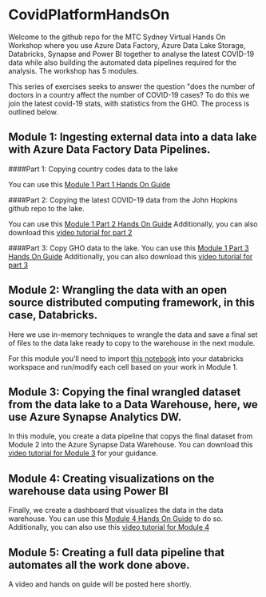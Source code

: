 # CovidPlatformHandsOn
Welcome to the github repo for the MTC Sydney Virtual Hands On Workshop where you use Azure Data Factory, Azure Data Lake Storage, Databricks, Synapse and Power BI together to analyse the latest COVID-19 data while also building the automated data pipelines required for the analysis. The workshop has 5 modules. 

This series of exercises seeks to answer the question "does the number of doctors in a country affect the number of COVID-19 cases? To do this we join the latest covid-19 stats, with statistics from the GHO. The process is outlined below. 


## Module 1: Ingesting external data into a data lake with Azure Data Factory Data Pipelines.

####Part 1: Copying country codes data to the lake 

You can use this [Module 1 Part 1 Hands On Guide](https://github.com/aslibass/CovidPlatformHandsOn/blob/master/DataPlatformModulePart1.md)

####Part 2: Copying the latest COVID-19 data from the John Hopkins github repo to the lake.

You can use this [Module 1 Part 2 Hands On Guide](https://github.com/aslibass/CovidPlatformHandsOn/blob/master/DataPlatformModulePart2.md)
Additionally, you can also download this [video tutorial for part 2](https://1drv.ms/v/s!AvknNlaPoEMyj1E_bDj7oXuHWNGP?e=EaIMP9)

####Part 3: Copy GHO data to the lake.
You can use this [Module 1 Part 3 Hands On Guide](https://github.com/aslibass/CovidPlatformHandsOn/blob/master/DataPlatformModulePart3.md)
Additionally, you can also download this [video tutorial for part 3](https://1drv.ms/v/s!AvknNlaPoEMyj1BmBjpfFvCnFME_?e=F1ap7a)


## Module 2: Wrangling the data with an open source distributed computing framework, in this case, Databricks.

Here we use in-memory techniques to wrangle the data and save a final set of files to the data lake ready to copy to the warehouse in the next module. 

For this module you'll need to import [this notebook](https://github.com/aslibass/CovidPlatformHandsOn/blob/master/notebooks/Covid19HackPipeDbNbMain.ipynb) into your databricks workspace and run/modify each cell based on your work in Module 1. 

## Module 3: Copying the final wrangled dataset from the data lake to a Data Warehouse, here, we use Azure Synapse Analytics DW. 

In this module, you create a data pipeline that copys the final dataset from Module 2 into the Azure Synapse Data Warehouse.
You can download this [video tutorial for Module 3](https://1drv.ms/v/s!AvknNlaPoEMyj1L8nyzEdag_ggu_?e=mfZDfh) for your guidance.

## Module 4: Creating visualizations on the warehouse data using Power BI

Finally, we create a dashboard that visualizes the data in the data warehouse.
You can use this [Module 4 Hands On Guide](https://github.com/aslibass/CovidPlatformHandsOn/blob/master/DataPlatformModule4.md) to do so.
Additionally, you can also use this [video tutorial for Module 4](https://1drv.ms/v/s!AvknNlaPoEMyj1M_WQP8HMGGHq-M?e=hph3cH)

## Module 5: Creating a full data pipeline that automates all the work done above.
A video and hands on guide will be posted here shortly. 

